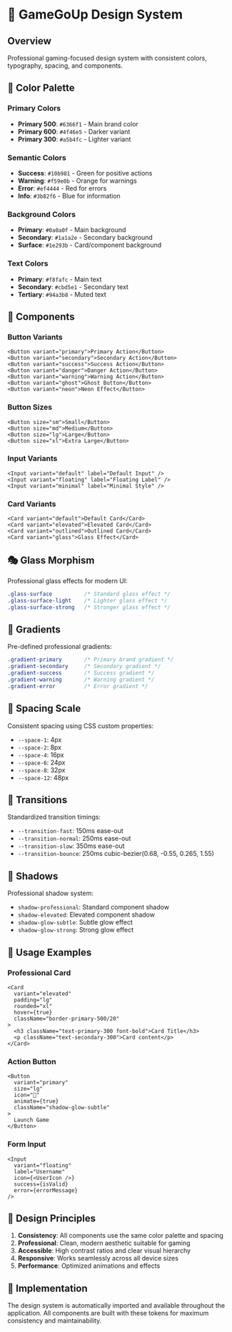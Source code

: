 # 🎨 GameGoUp Design System

## Overview
Professional gaming-focused design system with consistent colors, typography, spacing, and components.

## 🎨 Color Palette

### Primary Colors
- **Primary 500**: `#6366f1` - Main brand color
- **Primary 600**: `#4f46e5` - Darker variant
- **Primary 300**: `#a5b4fc` - Lighter variant

### Semantic Colors
- **Success**: `#10b981` - Green for positive actions
- **Warning**: `#f59e0b` - Orange for warnings
- **Error**: `#ef4444` - Red for errors
- **Info**: `#3b82f6` - Blue for information

### Background Colors
- **Primary**: `#0a0a0f` - Main background
- **Secondary**: `#1a1a2e` - Secondary background
- **Surface**: `#1e293b` - Card/component background

### Text Colors
- **Primary**: `#f8fafc` - Main text
- **Secondary**: `#cbd5e1` - Secondary text
- **Tertiary**: `#94a3b8` - Muted text

## 🔧 Components

### Button Variants
```tsx
<Button variant="primary">Primary Action</Button>
<Button variant="secondary">Secondary Action</Button>
<Button variant="success">Success Action</Button>
<Button variant="danger">Danger Action</Button>
<Button variant="warning">Warning Action</Button>
<Button variant="ghost">Ghost Button</Button>
<Button variant="neon">Neon Effect</Button>
```

### Button Sizes
```tsx
<Button size="sm">Small</Button>
<Button size="md">Medium</Button>
<Button size="lg">Large</Button>
<Button size="xl">Extra Large</Button>
```

### Input Variants
```tsx
<Input variant="default" label="Default Input" />
<Input variant="floating" label="Floating Label" />
<Input variant="minimal" label="Minimal Style" />
```

### Card Variants
```tsx
<Card variant="default">Default Card</Card>
<Card variant="elevated">Elevated Card</Card>
<Card variant="outlined">Outlined Card</Card>
<Card variant="glass">Glass Effect</Card>
```

## 🎭 Glass Morphism
Professional glass effects for modern UI:

```css
.glass-surface          /* Standard glass effect */
.glass-surface-light    /* Lighter glass effect */
.glass-surface-strong   /* Stronger glass effect */
```

## 🌈 Gradients
Pre-defined professional gradients:

```css
.gradient-primary       /* Primary brand gradient */
.gradient-secondary     /* Secondary gradient */
.gradient-success       /* Success gradient */
.gradient-warning       /* Warning gradient */
.gradient-error         /* Error gradient */
```

## 📏 Spacing Scale
Consistent spacing using CSS custom properties:

- `--space-1`: 4px
- `--space-2`: 8px
- `--space-4`: 16px
- `--space-6`: 24px
- `--space-8`: 32px
- `--space-12`: 48px

## 🔄 Transitions
Standardized transition timings:

- `--transition-fast`: 150ms ease-out
- `--transition-normal`: 250ms ease-out
- `--transition-slow`: 350ms ease-out
- `--transition-bounce`: 250ms cubic-bezier(0.68, -0.55, 0.265, 1.55)

## 🎯 Shadows
Professional shadow system:

- `shadow-professional`: Standard component shadow
- `shadow-elevated`: Elevated component shadow
- `shadow-glow-subtle`: Subtle glow effect
- `shadow-glow-strong`: Strong glow effect

## 📱 Usage Examples

### Professional Card
```tsx
<Card 
  variant="elevated" 
  padding="lg" 
  rounded="xl" 
  hover={true}
  className="border-primary-500/20"
>
  <h3 className="text-primary-300 font-bold">Card Title</h3>
  <p className="text-secondary-300">Card content</p>
</Card>
```

### Action Button
```tsx
<Button 
  variant="primary" 
  size="lg" 
  icon="🚀"
  animate={true}
  className="shadow-glow-subtle"
>
  Launch Game
</Button>
```

### Form Input
```tsx
<Input 
  variant="floating"
  label="Username"
  icon={<UserIcon />}
  success={isValid}
  error={errorMessage}
/>
```

## 🎨 Design Principles

1. **Consistency**: All components use the same color palette and spacing
2. **Professional**: Clean, modern aesthetic suitable for gaming
3. **Accessible**: High contrast ratios and clear visual hierarchy
4. **Responsive**: Works seamlessly across all device sizes
5. **Performance**: Optimized animations and effects

## 🚀 Implementation

The design system is automatically imported and available throughout the application. All components are built with these tokens for maximum consistency and maintainability.